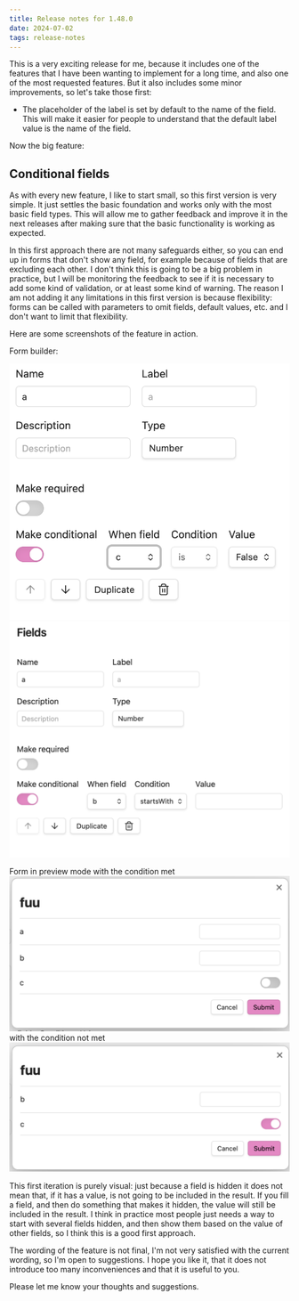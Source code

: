 ```yaml
---
title: Release notes for 1.48.0
date: 2024-07-02
tags: release-notes
---
```


This is a very exciting release for me, because it includes one of the features that I have been wanting to implement for a long time, and also one of the most requested features. But it also includes some minor improvements, so let's take those first:

- The placeholder of the label is set by default to the name of the field. This will make it easier for people to understand that the default label value is the name of the field.

Now the big feature:

## **Conditional fields**

As with every new feature, I like to start small, so this first version is very simple.
It just settles the basic foundation and works only with the most basic field types.
This will allow me to gather feedback and improve it in the next releases after making sure that the basic functionality is working as expected.

In this first approach there are not many safeguards either, so you can end up in forms that don't show any field, for example because of fields that are excluding each other. I don't think this is going to be a big problem in practice, but I will be monitoring the feedback to see if it is necessary to add some kind of validation, or at least some kind of warning.
The reason I am not adding it any limitations in this first version is because flexibility: forms can be called with parameters to omit fields, default values, etc. and I don't want to limit that flexibility.

Here are some screenshots of the feature in action.

Form builder:

![boolean comparison](<conditional-boolean.png>)
![string comparison](<conditional-string.png>)

Form in preview mode with the condition met
![condition met](<condition-met.png>)
with the condition not met
![condition not met](<condition-not-met.png>)

This first iteration is purely visual: just because a field is hidden it does not mean that, if it has a value, is not going to be included in the result. If you fill a field, and then do something that makes it hidden, the value will still be included in the result. I think in practice most people just needs a way to start with several fields hidden, and then show them based on the value of other fields, so I think this is a good first approach.

The wording of the feature is not final, I'm not very satisfied with the current wording, so I'm open to suggestions.
I hope you like it, that it does not introduce too many inconveniences and that it is useful to you.

Please let me know your thoughts and suggestions.
